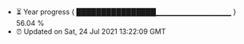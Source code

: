 - ⏳ Year progress { ████████████████▁▁▁▁▁▁▁▁▁▁▁▁▁▁ } 56.04 %
- ⏰ Updated on Sat, 24 Jul 2021 13:22:09 GMT

